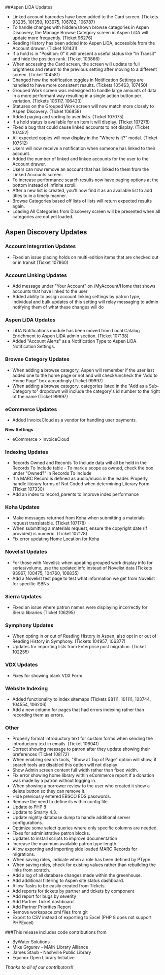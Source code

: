 ##Aspen LiDA Updates
- Linked account barcodes have been added to the Card screen. (Tickets 93235, 101350, 103975, 106782, 106787)
- To handle changes with hidden/shown browse categories in Aspen Discovery, the Manage Browse Category screen in Aspen LiDA will update more frequently. (Ticket 96276)
- Reading History has been added into Aspen LiDA, accessible from the Account drawer. (Ticket 101431)
- If a hold is in "Position: 0" it will present a useful status like "In Transit" and hide the position rank. (Ticket 103866)
- When accessing the Card screen, the screen will update to full brightness and return to the previous setting after moving to a different screen. (Ticket 104581)
- Changed how the notification toggles in Notification Settings are handled to have more consistent results. (Tickets 105463, 107450)
- Grouped Work screen was redesigned to handle large amounts of data in a more performant way resulting in a single action button per variation. (Tickets 106117, 106423)
- Statuses on the Grouped Work screen will now match more closely to Aspen Discovery. (Ticket 106858)
- Added paging and sorting to user lists. (Ticket 107075)
- If a hold status is available for an item it will display. (Ticket 107278)
- Fixed a bug that could cause linked accounts to not display. (Ticket 107452)
- All expected copies will now display in the "Where is it?" modal. (Ticket 107512)
- Users will now receive a notification when someone has linked to their account.
- Added the number of linked and linkee accounts for the user to the Account drawer.
- Users can now remove an account that has linked to them from the Linked Accounts screen.
- To increase performance search results now have paging options at the bottom instead of infinite scroll.
- After a new list is created, you'll now find it as an available list to add titles to in a timely manner.
- Browse Categories based off lists of lists will return expected results again.
- Loading All Categories from Discovery screen will be presented when all categories are not yet loaded.

## Aspen Discovery Updates
### Account Integration Updates
- Fixed an issue placing holds on multi-edition items that are checked out or in transit (Ticket 107860)

### Account Linking Updates
- Add message under "Your Account" on /MyAccount/Home that shows accounts that have linked to the user
- Added ability to assign account linking settings by patron type, individual and bulk updates of this setting will relay messaging to admin notifying them of what these changes will do

### Aspen LiDA Updates
- LiDA Notifications module has been moved from Local Catalog Enrichment to Aspen LiDA admin section. (Ticket 107138)
- Added "Account Alerts" as a Notification Type to Aspen LiDA Notification Settings.

### Browse Category Updates
- When adding a browse category, Aspen will remember if the user last added one to the home page or not and will check/uncheck the "Add to Home Page" box accordingly (Ticket 99997)
- When adding a browse category, categories listed in the "Add as a Sub-Category to" dropdown will include the category's id number to the right of the name (Ticket 99997)

### eCommerce Updates
- Added InvoiceCloud as a vendor for handling user payments.

**New Settings**
- eCommerce > InvoiceCloud

### Indexing Updates
- Records Owned and Records To Include data will all be held in the Records To Include table - To mark a scope as owned, check the box under "Owned?" in Records To Include
- If a MARC Record is defined as audio/music in the leader. Properly handle literary forms of Not Coded when determining Literary Form. (Ticket 107330)
- Add an index to record_parents to improve index performance

### Koha Updates
- Make messages returned from Koha when submitting a materials request translatable. (Ticket 107178)
- When submitting a materials request, ensure the copyright date (if provided) is numeric. (Ticket 107178)
- Fix error updating Home Location for Koha

### Novelist Updates
- For those with Novelist: when updating grouped work display info for series/volume, use the updated info instead of Novelist data (Tickets 93967, 100475, 104760, 106835)
- Add a Novelist test page to test what information we get from Novelist for specific ISBNs

### Sierra Updates
- Fixed an issue where patron names were displaying incorrectly for Sierra libraries (Ticket 106295)

### Symphony Updates
- When opting in or out of Reading History in Aspen, also opt in or out of Reading History in Symphony. (Tickets 104957, 106377)
- Updates for importing lists from Enterprise post migration. (Ticket 102255)

### VDX Updates
- Fixes for showing blank VDX Form.

### Website Indexing
- Added functionality to index sitemaps (Tickets 98111, 101111, 103744, 104554, 106206)
- Add a new column for pages that had errors indexing rather than recording them as errors. 

### Other
- Properly format introductory text for custom forms when sending the introductory text in emails. (Ticket 106041)
- Correct showing message to patron after they update showing their preferences (Ticket 108172)
- When enabling search tools, "Show at Top of Page" option will show, if search tools are disabled this option will not display
- Show Admin screen content full width rather than fixed width. 
- Fix error showing home library within eCommerce report if a donation was made by a patron without logging in.
- When showing a borrower review to the user who created it show a delete button so they can remove it.
- Hide previously entered EBSCO EDS passwords.
- Remove the need to define ils within config file.
- Update to PHP 8
- Update to Smarty 4.3.
- Update nightly database dump to handle additional server configurations.
- Optimize some select queries where only specific columns are needed.
- Fixes for administrative patron blocks.
- Updates to install scripts to improve documentation
- Increase the maximum available patron type length. 
- Allow exporting and importing side loaded MARC Records for migrations.
- When saving roles, indicate when a role has been defined by PType. 
- When saving roles, check for existing values rather than rebuilding the links from scratch. 
- Add a log of all database changes made within the greenhouse.
- Add additional filtering to Aspen site status dashboard.
- Allow Tasks to be easily created from Tickets. 
- Add reports for tickets by partner and tickets by component
- Add report for bugs by severity
- Add Partner Ticket dashboard
- Add Partner Priorities Report
- Remove workspace.xml files from git
- Export to CSV instead of exporting to Excel (PHP 8 does not support PHPExcel)

###This release includes code contributions from
- ByWater Solutions
- Mike Grgurev - MAIN Library Alliance
- James Staub - Nashville Public Library
- Equinox Open Library Initiative

_Thanks to all of our contributors!!_